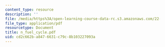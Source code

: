 ```yaml
---
content_type: resource
description: ''
file: /media/https%3A/open-learning-course-data-rc.s3.amazonaws.com/22-812j-managing-nuclear-technology-spring-2004/cd2c662ba8476631c79c8b103227093a_n_fuel_cycle.pdf
file_type: application/pdf
resourcetype: Document
title: n_fuel_cycle.pdf
uid: cd2c662b-a847-6631-c79c-8b103227093a
---
```

